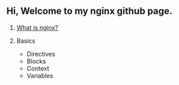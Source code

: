 ## Hi, Welcome to my nginx github page.

1. [What is nginx?](https://www.nginx.com/resources/glossary/nginx/)

2. Basics
    * Directives
    * Blocks
    * Context
    * Variables